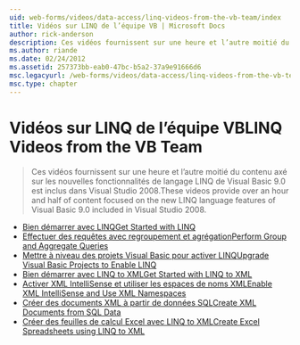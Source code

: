 ```yaml
---
uid: web-forms/videos/data-access/linq-videos-from-the-vb-team/index
title: Vidéos sur LINQ de l’équipe VB | Microsoft Docs
author: rick-anderson
description: Ces vidéos fournissent sur une heure et l’autre moitié du contenu axé sur les nouvelles fonctionnalités de langage LINQ de Visual Basic 9.0 est inclus dans Visual Studio 2008.
ms.author: riande
ms.date: 02/24/2012
ms.assetid: 257373bb-eab0-47bc-b5a2-37a9e91666d6
msc.legacyurl: /web-forms/videos/data-access/linq-videos-from-the-vb-team
msc.type: chapter
---
```

<a name="linq-videos-from-the-vb-team"></a><span data-ttu-id="491ee-103">Vidéos sur LINQ de l’équipe VB</span><span class="sxs-lookup"><span data-stu-id="491ee-103">LINQ Videos from the VB Team</span></span>
====================
> <span data-ttu-id="491ee-104">Ces vidéos fournissent sur une heure et l’autre moitié du contenu axé sur les nouvelles fonctionnalités de langage LINQ de Visual Basic 9.0 est inclus dans Visual Studio 2008.</span><span class="sxs-lookup"><span data-stu-id="491ee-104">These videos provide over an hour and half of content focused on the new LINQ language features of Visual Basic 9.0 included in Visual Studio 2008.</span></span>


- [<span data-ttu-id="491ee-105">Bien démarrer avec LINQ</span><span class="sxs-lookup"><span data-stu-id="491ee-105">Get Started with LINQ</span></span>](how-do-i-get-started-with-linq.md)
- [<span data-ttu-id="491ee-106">Effectuer des requêtes avec regroupement et agrégation</span><span class="sxs-lookup"><span data-stu-id="491ee-106">Perform Group and Aggregate Queries</span></span>](how-do-i-perform-group-and-aggregate-queries.md)
- [<span data-ttu-id="491ee-107">Mettre à niveau des projets Visual Basic pour activer LINQ</span><span class="sxs-lookup"><span data-stu-id="491ee-107">Upgrade Visual Basic Projects to Enable LINQ</span></span>](how-do-i-upgrade-visual-basic-projects-to-enable-linq.md)
- [<span data-ttu-id="491ee-108">Bien démarrer avec LINQ to XML</span><span class="sxs-lookup"><span data-stu-id="491ee-108">Get Started with LINQ to XML</span></span>](how-do-i-get-started-with-linq-to-xml.md)
- [<span data-ttu-id="491ee-109">Activer XML IntelliSense et utiliser les espaces de noms XML</span><span class="sxs-lookup"><span data-stu-id="491ee-109">Enable XML IntelliSense and Use XML Namespaces</span></span>](how-do-i-enable-xml-intellisense-and-use-xml-namespaces.md)
- [<span data-ttu-id="491ee-110">Créer des documents XML à partir de données SQL</span><span class="sxs-lookup"><span data-stu-id="491ee-110">Create XML Documents from SQL Data</span></span>](how-do-i-create-xml-documents-from-sql-data.md)
- [<span data-ttu-id="491ee-111">Créer des feuilles de calcul Excel avec LINQ to XML</span><span class="sxs-lookup"><span data-stu-id="491ee-111">Create Excel Spreadsheets using LINQ to XML</span></span>](how-do-i-create-excel-spreadsheets-using-linq-to-xml.md)
